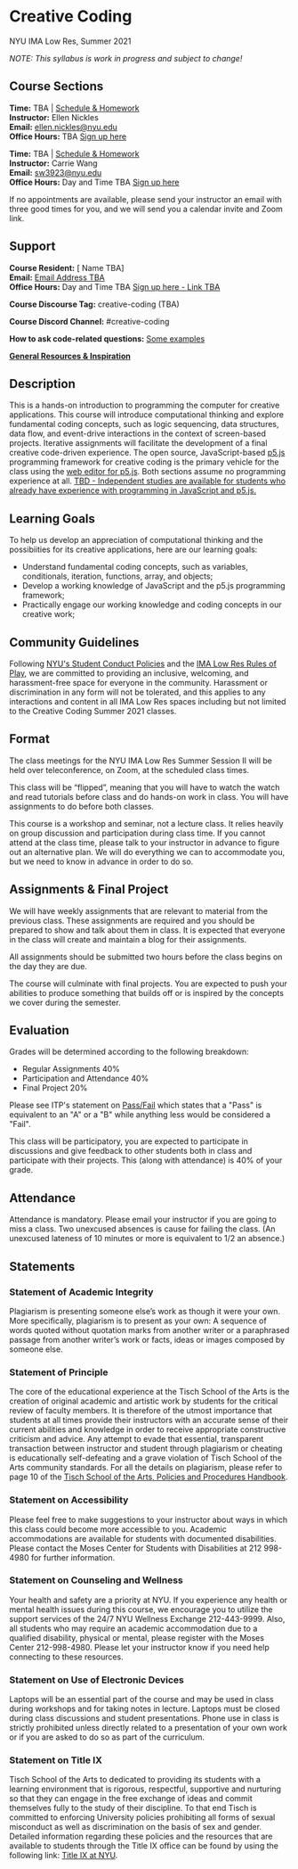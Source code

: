 # Creative Coding
NYU IMA Low Res, Summer 2021

_NOTE: This syllabus is work in progress and subject to change!_

## Course Sections
**Time:** TBA | [Schedule & Homework](https://github.com/ellennickles/creative-coding-summer-2021/blob/main/homework-ellen.md)  
**Instructor:** Ellen Nickles  
**Email:** [ellen.nickles@nyu.edu](mailto:ellen.nickles@nyu.edu)  
**Office Hours:** TBA [Sign up here](https://calendar.google.com/calendar/selfsched?sstoken=UUJBXzVpUFp3azhlfGRlZmF1bHR8MDk4NDA1OWMzNzEyMThhZjVkMTgzYWI3YmUxMWNmY2M)  

**Time:** TBA | [Schedule & Homework](https://github.com/ellennickles/creative-coding-summer-2021/blob/main/homework-carrie.md)  
**Instructor:** Carrie Wang  
**Email:** [sw3923@nyu.edu](mailto:sw3923@nyu.edu)  
**Office Hours:** Day and Time TBA [Sign up here](https://calendar.google.com/calendar/selfsched?sstoken=UURGcGNKNkVCLUNlfGRlZmF1bHR8ZmFlMTM5OTEzZDAwMTJmNWU5ZDdkNzMwMjg2N2RiYzU)

If no appointments are available, please send your instructor an email with three good times for you, and we will send you a calendar invite and Zoom link.

## Support
**Course Resident:** [ Name TBA]  
**Email:** [Email Address TBA](mailto:)  
**Office Hours:** Day and Time TBA [Sign up here - Link TBA](URL_TBA)

**Course Discourse Tag:** creative-coding (TBA)

**Course Discord Channel:** #creative-coding

**How to ask code-related questions:** [Some examples](https://github.com/ellennickles/creative-coding-summer-2021/blob/main/example-code-questions.md)

**[General Resources & Inspiration](https://github.com/ellennickles/creative-coding-summer-2021/blob/main/resources.md)**

## Description
This is a hands-on introduction to programming the computer for creative applications. This course will introduce computational thinking and explore fundamental coding concepts, such as logic sequencing, data structures, data flow, and event-drive interactions in the context of screen-based projects. Iterative assignments will facilitate the development of a final creative code-driven experience. The open source, JavaScript-based [p5.js](https://p5js.org/) programming framework for creative coding is the primary vehicle for the class using the [web editor for p5.js](https://editor.p5js.org/). Both sections assume no programming experience at all. [TBD - Independent studies are available for students who already have experience with programming in JavaScript and p5.js.]()

## Learning Goals
To help us develop an appreciation of computational thinking and the possibiities for its creative applications, here are our learning goals:
* Understand fundamental coding concepts, such as variables, conditionals, iteration, functions, array, and objects;
* Develop a working knowledge of JavaScript and the p5.js programming framework; 
* Practically engage our working knowledge and coding concepts in our creative work;


## Community Guidelines
Following [NYU's Student Conduct Policies](https://tinyurl.com/scpnyu) and the [IMA Low Res Rules of Play](URL_TBA), we are committed to providing an inclusive, welcoming, and harassment-free space for everyone in the community. Harassment or discrimination in any form will not be tolerated, and this applies to any interactions and content in all IMA Low Res spaces including but not limited to the Creative Coding Summer 2021 classes.

## Format
The class meetings for the NYU IMA Low Res Summer Session II will be held over teleconference, on Zoom, at the scheduled class times. 

This class will be “flipped”, meaning that you will have to watch the watch and read tutorials before class and do hands-on work in class. You will have assignments to do before both classes.

This course is a workshop and seminar, not a lecture class. It relies heavily on group discussion and participation during class time. If you cannot attend at the class time, please talk to your instructor in advance to figure out an alternative plan. We will do everything we can to accommodate you, but we need to know in advance in order to do so.

## Assignments & Final Project
We will have weekly assignments that are relevant to material from the previous class. These assignments are required and you should be prepared to show and talk about them in class. It is expected that everyone in the class will create and maintain a blog for their assignments.

All assignments should be submitted two hours before the class begins on the day they are due.

The course will culminate with final projects. You are expected to push your abilities to produce something that builds off or is inspired by the concepts we cover during the semester.

## Evaluation
Grades will be determined according to the following breakdown:
* Regular Assignments 40%
* Participation and Attendance 40%
* Final Project 20%

Please see ITP's statement on [Pass/Fail](http://help.itp.nyu.edu/academic-policies/pass-fail) which states that a "Pass" is equivalent to an "A" or a "B" while anything less would be considered a "Fail".

This class will be participatory, you are expected to participate in discussions and give feedback to other students both in class and participate with their projects. This (along with attendance) is 40% of your grade.

## Attendance
Attendance is mandatory. Please email your instructor if you are going to miss a class. Two unexcused absences is cause for failing the class. (An unexcused lateness of 10 minutes or more is equivalent to 1/2 an absence.)

## Statements

### Statement of Academic Integrity
Plagiarism is presenting someone else’s work as though it were your own. More specifically, plagiarism is to present as your own: A sequence of words quoted without quotation marks from another writer or a paraphrased passage from another writer’s work or facts, ideas or images composed by someone else.

### Statement of Principle
The core of the educational experience at the Tisch School of the Arts is the creation of original academic and artistic work by students for the critical review of faculty members.  It is therefore of the utmost importance that students at all times provide their instructors with an accurate sense of their current abilities and knowledge in order to receive appropriate constructive criticism and advice.  Any attempt to evade that essential, transparent transaction between instructor and student through plagiarism or cheating is educationally self-defeating and a grave violation of Tisch School of the Arts community standards.  For all the details on plagiarism, please refer to page 10 of the [Tisch School of the Arts, Policies and Procedures Handbook](https://tisch.nyu.edu/student-affairs/important-resources/tisch-policies-and-handbooks).

### Statement on Accessibility
Please feel free to make suggestions to your instructor about ways in which this class could become more accessible to you.  Academic accommodations are available for students with documented disabilities. Please contact the Moses Center for Students with Disabilities at 212 998-4980 for further information.

### Statement on Counseling and Wellness
Your health and safety are a priority at NYU. If you experience any health or mental health issues during this course, we encourage you to utilize the support services of the 24/7 NYU Wellness Exchange 212-443-9999. Also, all students who may require an academic accommodation due to a qualified disability, physical or mental, please register with the Moses Center 212-998-4980. Please let your instructor know if you need help connecting to these resources.

### Statement on Use of Electronic Devices
Laptops will be an essential part of the course and may be used in class during workshops and for taking notes in lecture. Laptops must be closed during class discussions and student presentations.  Phone use in class is strictly prohibited unless directly related to a presentation of your own work or if you are asked to do so as part of the curriculum.

### Statement on Title IX
Tisch School of the Arts to dedicated to providing its students with a learning environment that is rigorous, respectful, supportive and nurturing so that they can engage in the free exchange of ideas and commit themselves fully to the study of their discipline. To that end Tisch is committed to enforcing University policies prohibiting all forms of sexual misconduct as well as discrimination on the basis of sex and gender.  Detailed information regarding these policies and the resources that are available to students through the Title IX office can be found by using the following link: [Title IX at NYU](https://www.nyu.edu/about/policies-guidelines-compliance/equal-opportunity/title9.html).


